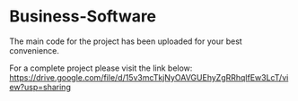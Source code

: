 # Business-Software

The main code for the project has been uploaded for your best convenience.

For a complete project please visit the link below:
https://drive.google.com/file/d/15v3mcTkjNyOAVGUEhyZgRRhqlfEw3LcT/view?usp=sharing
